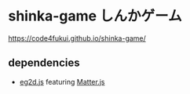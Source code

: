 # shinka-game しんかゲーム

https://code4fukui.github.io/shinka-game/

## dependencies

- [eg2d.js](https://github.com/code4fukui/eg2d/) featuring [Matter.js](https://brm.io/matter-js/)
